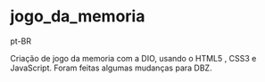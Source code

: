 # jogo_da_memoria

pt-BR

Criação de jogo da memoria com a DIO, usando o HTML5 , CSS3 e JavaScript. 
Foram feitas algumas mudanças para DBZ.
